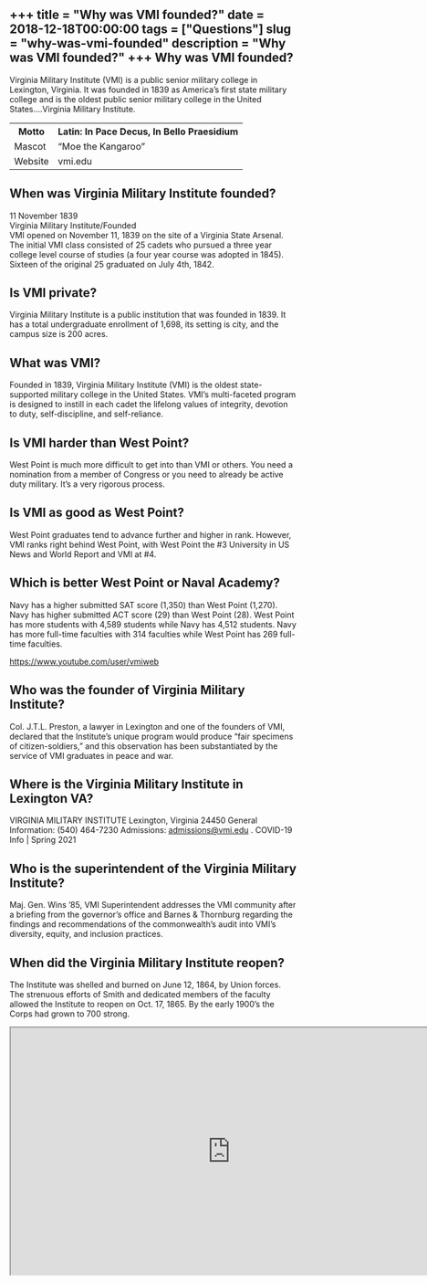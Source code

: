 +++
title = "Why was VMI founded?"
date = 2018-12-18T00:00:00
tags = ["Questions"]
slug = "why-was-vmi-founded"
description = "Why was VMI founded?"
+++
Why was VMI founded?
--------------------

Virginia Military Institute (VMI) is a public senior military college in Lexington, Virginia. It was founded in 1839 as America’s first state military college and is the oldest public senior military college in the United States….Virginia Military Institute.

<table><tr><th>Motto</th><th>Latin: In Pace Decus, In Bello Praesidium</th></tr><tr><td>Mascot</td><td>“Moe the Kangaroo”</td></tr><tr><td>Website</td><td>vmi.edu</td></tr></table>

When was Virginia Military Institute founded?
---------------------------------------------

11 November 1839  
Virginia Military Institute/Founded  
VMI opened on November 11, 1839 on the site of a Virginia State Arsenal. The initial VMI class consisted of 25 cadets who pursued a three year college level course of studies (a four year course was adopted in 1845). Sixteen of the original 25 graduated on July 4th, 1842.

Is VMI private?
---------------

Virginia Military Institute is a public institution that was founded in 1839. It has a total undergraduate enrollment of 1,698, its setting is city, and the campus size is 200 acres.

What was VMI?
-------------

Founded in 1839, Virginia Military Institute (VMI) is the oldest state-supported military college in the United States. VMI’s multi-faceted program is designed to instill in each cadet the lifelong values of integrity, devotion to duty, self-discipline, and self-reliance.

Is VMI harder than West Point?
------------------------------

West Point is much more difficult to get into than VMI or others. You need a nomination from a member of Congress or you need to already be active duty military. It’s a very rigorous process.

Is VMI as good as West Point?
-----------------------------

West Point graduates tend to advance further and higher in rank. However, VMI ranks right behind West Point, with West Point the #3 University in US News and World Report and VMI at #4.

Which is better West Point or Naval Academy?
--------------------------------------------

Navy has a higher submitted SAT score (1,350) than West Point (1,270). Navy has higher submitted ACT score (29) than West Point (28). West Point has more students with 4,589 students while Navy has 4,512 students. Navy has more full-time faculties with 314 faculties while West Point has 269 full-time faculties.

https://www.youtube.com/user/vmiweb

Who was the founder of Virginia Military Institute?
---------------------------------------------------

Col. J.T.L. Preston, a lawyer in Lexington and one of the founders of VMI, declared that the Institute’s unique program would produce “fair specimens of citizen-soldiers,” and this observation has been substantiated by the service of VMI graduates in peace and war.

Where is the Virginia Military Institute in Lexington VA?
---------------------------------------------------------

VIRGINIA MILITARY INSTITUTE Lexington, Virginia 24450 General Information: (540) 464-7230 Admissions: admissions@vmi.edu . COVID-19 Info | Spring 2021

Who is the superintendent of the Virginia Military Institute?
-------------------------------------------------------------

Maj. Gen. Wins ’85, VMI Superintendent addresses the VMI community after a briefing from the governor’s office and Barnes &amp; Thornburg regarding the findings and recommendations of the commonwealth’s audit into VMI’s diversity, equity, and inclusion practices.

When did the Virginia Military Institute reopen?
------------------------------------------------

The Institute was shelled and burned on June 12, 1864, by Union forces. The strenuous efforts of Smith and dedicated members of the faculty allowed the Institute to reopen on Oct. 17, 1865. By the early 1900’s the Corps had grown to 700 strong.

<iframe allow="accelerometer; autoplay; clipboard-write; encrypted-media; gyroscope; picture-in-picture" allowfullscreen="" class="__youtube_prefs__  epyt-is-override  no-lazyload" data-no-lazy="1" data-origheight="433" data-origwidth="770" data-skipgform_ajax_framebjll="" height="433" id="_ytid_87502" loading="lazy" src="https://www.youtube.com/embed/fcJMZPT3whc?enablejsapi=1&autoplay=0&cc_load_policy=0&cc_lang_pref=&iv_load_policy=1&loop=0&modestbranding=0&rel=1&fs=1&playsinline=0&autohide=2&theme=dark&color=red&controls=1&" title="YouTube player" width="770"></iframe>